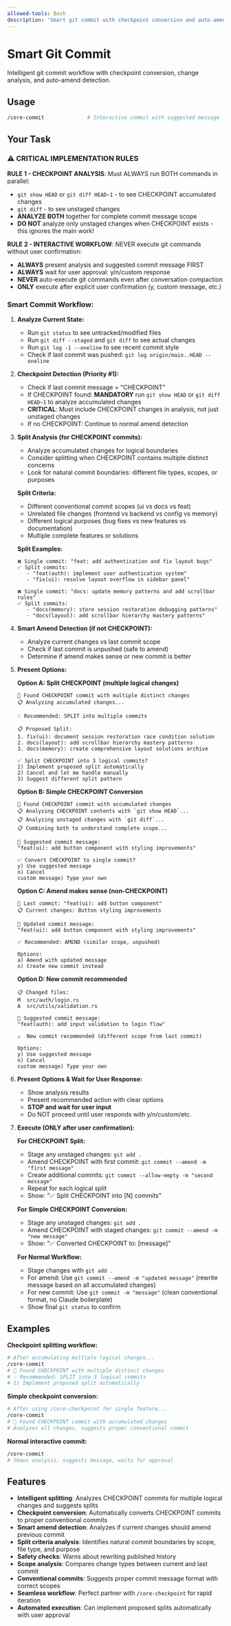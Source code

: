 ```yaml
---
allowed-tools: Bash
description: 'Smart git commit with checkpoint conversion and auto-amend detection'
---
```


# Smart Git Commit

Intelligent git commit workflow with checkpoint conversion, change analysis, and auto-amend detection.

## Usage

```bash
/core-commit              # Interactive commit with suggested message
```

## Your Task

### ⚠️ CRITICAL IMPLEMENTATION RULES

**RULE 1 - CHECKPOINT ANALYSIS**: Must ALWAYS run BOTH commands in parallel:
- `git show HEAD` or `git diff HEAD~1` - to see CHECKPOINT accumulated changes  
- `git diff` - to see unstaged changes
- **ANALYZE BOTH** together for complete commit message scope
- **DO NOT** analyze only unstaged changes when CHECKPOINT exists - this ignores the main work!

**RULE 2 - INTERACTIVE WORKFLOW**: NEVER execute git commands without user confirmation:
- **ALWAYS** present analysis and suggested commit message FIRST
- **ALWAYS** wait for user approval: y/n/custom response
- **NEVER** auto-execute git commands even after conversation compaction
- **ONLY** execute after explicit user confirmation (y, custom message, etc.)

### Smart Commit Workflow:

1. **Analyze Current State:**
   - Run `git status` to see untracked/modified files
   - Run `git diff --staged` and `git diff` to see actual changes
   - Run `git log -1 --oneline` to see recent commit style
   - Check if last commit was pushed: `git log origin/main..HEAD --oneline`

2. **Checkpoint Detection (Priority #1):**
   - Check if last commit message = "CHECKPOINT"
   - If CHECKPOINT found: **MANDATORY** run `git show HEAD` or `git diff HEAD~1` to analyze accumulated changes
   - **CRITICAL**: Must include CHECKPOINT changes in analysis, not just unstaged changes
   - If no CHECKPOINT: Continue to normal amend detection

3. **Split Analysis (for CHECKPOINT commits):**
   - Analyze accumulated changes for logical boundaries
   - Consider splitting when CHECKPOINT contains multiple distinct concerns
   - Look for natural commit boundaries: different file types, scopes, or purposes
   
   **Split Criteria:**
   - Different conventional commit scopes (ui vs docs vs feat)
   - Unrelated file changes (frontend vs backend vs config vs memory)
   - Different logical purposes (bug fixes vs new features vs documentation)
   - Multiple complete features or solutions
   
   **Split Examples:**
   ```
   ❌ Single commit: "feat: add authentication and fix layout bugs"
   ✅ Split commits: 
      - "feat(auth): implement user authentication system"
      - "fix(ui): resolve layout overflow in sidebar panel"
   
   ❌ Single commit: "docs: update memory patterns and add scrollbar rules"  
   ✅ Split commits:
      - "docs(memory): store session restoration debugging patterns"
      - "docs(layout): add scrollbar hierarchy mastery patterns"
   ```

4. **Smart Amend Detection (if not CHECKPOINT):**
   - Analyze current changes vs last commit scope
   - Check if last commit is unpushed (safe to amend)
   - Determine if amend makes sense or new commit is better

5. **Present Options:**

   **Option A: Split CHECKPOINT (multiple logical changes)**
   ```
   🔄 Found CHECKPOINT commit with multiple distinct changes
   📋 Analyzing accumulated changes...
   
   💡 Recommended: SPLIT into multiple commits
   
   📋 Proposed Split:
   1. fix(ui): document session restoration race condition solution
   2. docs(layout): add scrollbar hierarchy mastery patterns  
   3. docs(memory): create comprehensive layout solutions archive
   
   ✅ Split CHECKPOINT into 3 logical commits?
   1) Implement proposed split automatically
   2) Cancel and let me handle manually
   3) Suggest different split pattern
   ```

   **Option B: Simple CHECKPOINT Conversion**
   ```
   🔄 Found CHECKPOINT commit with accumulated changes
   📋 Analyzing CHECKPOINT contents with `git show HEAD`...
   📋 Analyzing unstaged changes with `git diff`...
   📋 Combining both to understand complete scope...
   
   💭 Suggested commit message:
   "feat(ui): add button component with styling improvements"
   
   ✅ Convert CHECKPOINT to single commit?
   y) Use suggested message
   n) Cancel  
   custom message) Type your own
   ```

   **Option C: Amend makes sense (non-CHECKPOINT)**
   ```
   📝 Last commit: "feat(ui): add button component"
   📋 Current changes: Button styling improvements
   
   💭 Updated commit message:
   "feat(ui): add button component with styling improvements"
   
   ✅ Recommended: AMEND (similar scope, unpushed)
   
   Options:
   a) Amend with updated message
   n) Create new commit instead
   ```

   **Option D: New commit recommended**
   ```
   📋 Changed files:
   M  src/auth/login.rs
   A  src/utils/validation.rs
   
   💭 Suggested commit message:
   "feat(auth): add input validation to login flow"
   
   ⚠️  New commit recommended (different scope from last commit)
   
   Options:
   y) Use suggested message
   n) Cancel
   custom message) Type your own
   ```

6. **Present Options & Wait for User Response:**
   - Show analysis results
   - Present recommended action with clear options
   - **STOP and wait for user input**
   - Do NOT proceed until user responds with y/n/custom/etc.

7. **Execute (ONLY after user confirmation):**

   **For CHECKPOINT Split:**
   - Stage any unstaged changes: `git add .`
   - Amend CHECKPOINT with first commit: `git commit --amend -m "first message"`
   - Create additional commits: `git commit --allow-empty -m "second message"`
   - Repeat for each logical split
   - Show: "✅ Split CHECKPOINT into [N] commits"

   **For Simple CHECKPOINT Conversion:**
   - Stage any unstaged changes: `git add .`
   - Amend CHECKPOINT with staged changes: `git commit --amend -m "new message"`
   - Show: "✅ Converted CHECKPOINT to: [message]"

   **For Normal Workflow:**
   - Stage changes with `git add .`
   - For amend: Use `git commit --amend -m "updated message"` (rewrite message based on all accumulated changes)
   - For new commit: Use `git commit -m "message"` (clean conventional format, no Claude boilerplate)
   - Show final `git status` to confirm

## Examples

**Checkpoint splitting workflow:**
```bash
# After accumulating multiple logical changes...
/core-commit
# 🔄 Found CHECKPOINT with multiple distinct changes
# 💡 Recommended: SPLIT into 3 logical commits
# 1) Implement proposed split automatically
```

**Simple checkpoint conversion:**
```bash
# After using /core-checkpoint for single feature...
/core-commit
# 🔄 Found CHECKPOINT commit with accumulated changes
# Analyzes all changes, suggests proper conventional commit
```

**Normal interactive commit:**
```bash
/core-commit
# Shows analysis, suggests message, waits for approval
```

## Features

- **Intelligent splitting**: Analyzes CHECKPOINT commits for multiple logical changes and suggests splits
- **Checkpoint conversion**: Automatically converts CHECKPOINT commits to proper conventional commits
- **Smart amend detection**: Analyzes if current changes should amend previous commit
- **Split criteria analysis**: Identifies natural commit boundaries by scope, file type, and purpose
- **Safety checks**: Warns about rewriting published history
- **Scope analysis**: Compares change types between current and last commit
- **Conventional commits**: Suggests proper commit message format with correct scopes
- **Seamless workflow**: Perfect partner with `/core-checkpoint` for rapid iteration
- **Automated execution**: Can implement proposed splits automatically with user approval